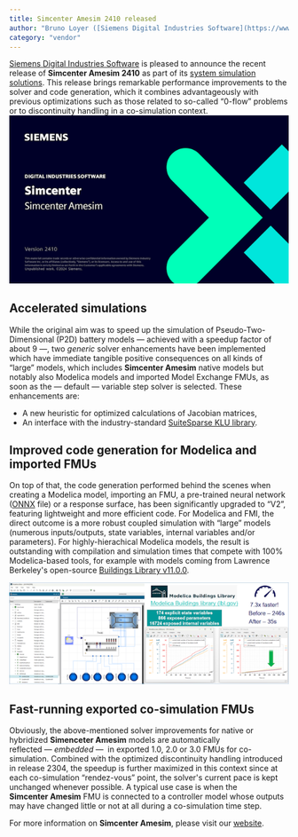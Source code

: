 ```yaml
---
title: Simcenter Amesim 2410 released
author: "Bruno Loyer ([Siemens Digital Industries Software](https://www.sw.siemens.com/ ))"
category: "vendor"
---
```

[Siemens Digital Industries Software](https://www.sw.siemens.com/ ) is pleased to announce the recent release of **Simcenter&nbsp;Amesim&nbsp;2410** as part of its [system simulation solutions]( https://blogs.sw.siemens.com/simcenter/whats-new-in-simcenter-systems-2410/). This release brings remarkable performance improvements to the solver and code generation, which it combines advantageously with previous optimizations such as those related to so-called &ldquo;0-flow&rdquo; problems or to discontinuity handling in a co-simulation context. 
![](amesim_banner_2410.png)

## Accelerated simulations
While the original aim was to speed up the simulation of Pseudo-Two-Dimensional (P2D) battery models 
&mdash;&nbsp;achieved with a speedup factor of about&nbsp;9&nbsp;&mdash;, two <i>generic</i> solver enhancements 
have been implemented which have immediate tangible positive consequences on all kinds of &ldquo;large&rdquo; 
models, which includes **Simcenter&nbsp;Amesim** native models but notably also Modelica models and imported Model Exchange FMUs, as soon as the &mdash;&nbsp;default&nbsp;&mdash; variable step solver is selected. 
These enhancements are:

* A new heuristic for optimized calculations of Jacobian matrices,
* An interface with the industry-standard [SuiteSparse KLU library](https://github.com/DrTimothyAldenDavis/SuiteSparse/tree/dev/KLU ).

## Improved code generation for Modelica and imported FMUs
On top of that, the code generation performed behind the scenes when creating a Modelica 
model, importing an FMU, a pre-trained neural network ([ONNX](https://onnx.ai/ ) file) or a response surface, 
has been significantly upgraded to &ldquo;V2&rdquo;, featuring lightweight and more efficient code. 
For Modelica and FMI, the direct 
outcome is a more robust coupled simulation with &ldquo;large&rdquo; models (numerous inputs/outputs,
state variables, internal variables and/or parameters). For highly-hierachical Modelica
models, the result is outstanding with compilation and simulation times that compete with 100% Modelica-based tools,
for example with models coming from Lawrence Berkeley's open-source [Buildings Library v11.0.0](https://simulationresearch.lbl.gov/modelica/ ). 

![](amesim_modelica_2410.png)

## Fast-running exported co-simulation FMUs
Obviously, the above-mentioned solver improvements for native or hybridized **Simenceter&nbsp;Amesim** models are automatically reflected&nbsp;&mdash;&nbsp;<i>embedded</i>&nbsp;&mdash;&nbsp; in exported 1.0, 2.0 or 3.0 FMUs for co-simulation. Combined with the optimized discontinuity handling introduced in release 2304, the speedup is further maximized in this context since at each co-simulation &ldquo;rendez-vous&rdquo; point, the solver's current pace is kept unchanged whenever possible. A typical use case is when the **Simcenter&nbsp;Amesim** FMU is connected to a controller model whose outputs may have changed little or not at all during a co-simulation time step. 

For more information on **Simcenter&nbsp;Amesim**, please visit our [website](https://www.plm.automation.siemens.com/global/en/products/simcenter/simcenter-amesim.html ).
